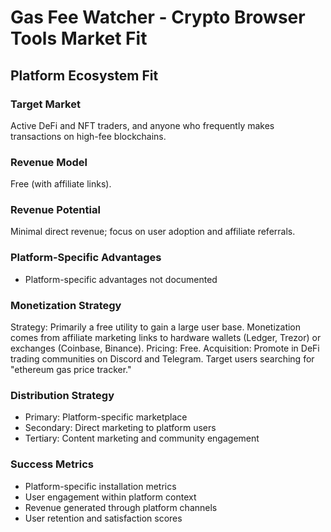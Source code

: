 # Gas Fee Watcher - Crypto Browser Tools Market Fit

## Platform Ecosystem Fit

### Target Market
Active DeFi and NFT traders, and anyone who frequently makes transactions on high-fee blockchains.

### Revenue Model
Free (with affiliate links).

### Revenue Potential
Minimal direct revenue; focus on user adoption and affiliate referrals.

### Platform-Specific Advantages
- Platform-specific advantages not documented

### Monetization Strategy
Strategy: Primarily a free utility to gain a large user base. Monetization comes from affiliate marketing links to hardware wallets (Ledger, Trezor) or exchanges (Coinbase, Binance). Pricing: Free. Acquisition: Promote in DeFi trading communities on Discord and Telegram. Target users searching for "ethereum gas price tracker."

### Distribution Strategy
- Primary: Platform-specific marketplace
- Secondary: Direct marketing to platform users
- Tertiary: Content marketing and community engagement

### Success Metrics
- Platform-specific installation metrics
- User engagement within platform context
- Revenue generated through platform channels
- User retention and satisfaction scores
